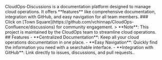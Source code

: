<link rel="stylesheet" href="{{ site.baseurl }}/assets/css/style.css">
CloudOps-Discussions is a documentation platform designed to manage cloud operations. It offers **features** like comprehensive documentation, integration with GitHub, and easy navigation for all team members.
### Click on [Town Square](https://github.com/vchinnap/CloudOps-Confluence/discussions) for community engagement.
> **Note**: This project is maintained by the CloudOps team to streamline cloud operations.
## Features
- **Centralized Documentation**: Keep all your cloud operations documentation in one place.
- **Easy Navigation**: Quickly find the information you need with a searchable interface.
- **Integration with GitHub**: Link directly to issues, discussions, and pull requests..


